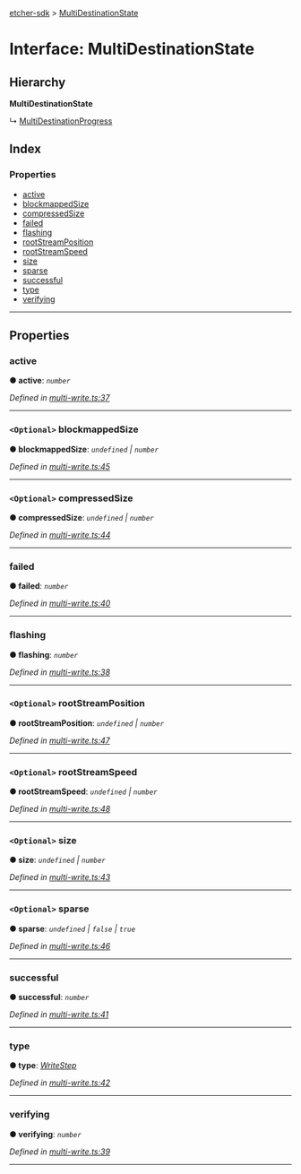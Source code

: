 [etcher-sdk](../README.md) > [MultiDestinationState](../interfaces/multidestinationstate.md)

# Interface: MultiDestinationState

## Hierarchy

**MultiDestinationState**

↳  [MultiDestinationProgress](multidestinationprogress.md)

## Index

### Properties

* [active](multidestinationstate.md#active)
* [blockmappedSize](multidestinationstate.md#blockmappedsize)
* [compressedSize](multidestinationstate.md#compressedsize)
* [failed](multidestinationstate.md#failed)
* [flashing](multidestinationstate.md#flashing)
* [rootStreamPosition](multidestinationstate.md#rootstreamposition)
* [rootStreamSpeed](multidestinationstate.md#rootstreamspeed)
* [size](multidestinationstate.md#size)
* [sparse](multidestinationstate.md#sparse)
* [successful](multidestinationstate.md#successful)
* [type](multidestinationstate.md#type)
* [verifying](multidestinationstate.md#verifying)

---

## Properties

<a id="active"></a>

###  active

**● active**: *`number`*

*Defined in [multi-write.ts:37](https://github.com/balena-io-modules/etcher-sdk/blob/1daa03e/lib/multi-write.ts#L37)*

___
<a id="blockmappedsize"></a>

### `<Optional>` blockmappedSize

**● blockmappedSize**: *`undefined` \| `number`*

*Defined in [multi-write.ts:45](https://github.com/balena-io-modules/etcher-sdk/blob/1daa03e/lib/multi-write.ts#L45)*

___
<a id="compressedsize"></a>

### `<Optional>` compressedSize

**● compressedSize**: *`undefined` \| `number`*

*Defined in [multi-write.ts:44](https://github.com/balena-io-modules/etcher-sdk/blob/1daa03e/lib/multi-write.ts#L44)*

___
<a id="failed"></a>

###  failed

**● failed**: *`number`*

*Defined in [multi-write.ts:40](https://github.com/balena-io-modules/etcher-sdk/blob/1daa03e/lib/multi-write.ts#L40)*

___
<a id="flashing"></a>

###  flashing

**● flashing**: *`number`*

*Defined in [multi-write.ts:38](https://github.com/balena-io-modules/etcher-sdk/blob/1daa03e/lib/multi-write.ts#L38)*

___
<a id="rootstreamposition"></a>

### `<Optional>` rootStreamPosition

**● rootStreamPosition**: *`undefined` \| `number`*

*Defined in [multi-write.ts:47](https://github.com/balena-io-modules/etcher-sdk/blob/1daa03e/lib/multi-write.ts#L47)*

___
<a id="rootstreamspeed"></a>

### `<Optional>` rootStreamSpeed

**● rootStreamSpeed**: *`undefined` \| `number`*

*Defined in [multi-write.ts:48](https://github.com/balena-io-modules/etcher-sdk/blob/1daa03e/lib/multi-write.ts#L48)*

___
<a id="size"></a>

### `<Optional>` size

**● size**: *`undefined` \| `number`*

*Defined in [multi-write.ts:43](https://github.com/balena-io-modules/etcher-sdk/blob/1daa03e/lib/multi-write.ts#L43)*

___
<a id="sparse"></a>

### `<Optional>` sparse

**● sparse**: *`undefined` \| `false` \| `true`*

*Defined in [multi-write.ts:46](https://github.com/balena-io-modules/etcher-sdk/blob/1daa03e/lib/multi-write.ts#L46)*

___
<a id="successful"></a>

###  successful

**● successful**: *`number`*

*Defined in [multi-write.ts:41](https://github.com/balena-io-modules/etcher-sdk/blob/1daa03e/lib/multi-write.ts#L41)*

___
<a id="type"></a>

###  type

**● type**: *[WriteStep](../#writestep)*

*Defined in [multi-write.ts:42](https://github.com/balena-io-modules/etcher-sdk/blob/1daa03e/lib/multi-write.ts#L42)*

___
<a id="verifying"></a>

###  verifying

**● verifying**: *`number`*

*Defined in [multi-write.ts:39](https://github.com/balena-io-modules/etcher-sdk/blob/1daa03e/lib/multi-write.ts#L39)*

___

